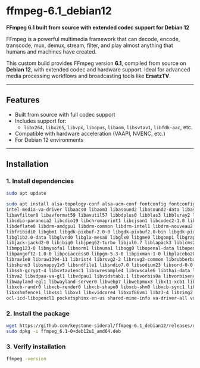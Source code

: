 # ffmpeg-6.1_debian12

**FFmpeg 6.1 built from source with extended codec support for Debian 12**

FFmpeg is a powerful multimedia framework that can decode, encode, transcode, mux, demux, stream, filter, and play almost anything that humans and machines have created.

This custom build provides FFmpeg version **6.1**, compiled from source on **Debian 12**, with extended codec and hardware support. Ideal for advanced media processing workflows and broadcasting tools like **ErsatzTV**.

---

## Features

- Built from source with full codec support
- Includes support for:
  - `libx264`, `libx265`, `libvpx`, `libopus`, `libaom`, `libsvtav1`, `libfdk-aac`, etc.
- Compatible with hardware acceleration (VAAPI, NVENC, etc.)
- For Debian 12 environments

---

## Installation

### 1. Install dependencies

```bash
sudo apt update
```
```bash
sudo apt install alsa-topology-conf alsa-ucm-conf fontconfig fontconfig-config fonts-dejavu-core i965-va-driver \
intel-media-va-driver libaacs0 libaom3 libasound2 libasound2-data libass9 libasyncns0 libavc1394-0 libavcodec59 libavdevice59 \
libavfilter8 libavformat59 libavutil57 libbdplus0 libblas3 libbluray2 libbs2b0 libcaca0 libcairo-gobject2 libcairo2 libcdio-cdda2 \
libcdio-paranoia2 libcdio19 libchromaprint1 libcjson1 libcodec2-1.0 libdatrie1 libdav1d6 libdc1394-25 libdecor-0-0 libdecor-0-plugin-1-cairo \
libdeflate0 libdrm-amdgpu1 libdrm-common libdrm-intel1 libdrm-nouveau2 libdrm-radeon1 libdrm2 libepoxy0 libflac12 libflite1 libfontconfig1 \
libfribidi0 libgbm1 libgdk-pixbuf-2.0-0 libgdk-pixbuf2.0-bin libgdk-pixbuf2.0-common libgfortran5 libgl1 libgl1-mesa-dri libglapi-mesa libglib2.0-0 \
libglib2.0-data libglvnd0 libglx-mesa0 libglx0 libgme0 libgomp1 libgraphite2-3 libgsm1 libharfbuzz0b libhwy1 libiec61883-0 libigdgmm12 \
libjack-jackd2-0 libjbig0 libjpeg62-turbo libjxl0.7 liblapack3 liblcms2-2 liblerc4 liblilv-0-0 libllvm15 libmbedcrypto7 libmfx1 libmp3lame0 \
libmpg123-0 libmysofa1 libnorm1 libnuma1 libogg0 libopenal-data libopenal1 libopenjp2-7 libopenmpt0 libopus0 libpango-1.0-0 libpangocairo-1.0-0 \
libpangoft2-1.0-0 libpciaccess0 libpgm-5.3-0 libpixman-1-0 libplacebo208 libpocketsphinx3 libpostproc56 libpulse0 libquadmath0 librabbitmq4 \
librav1e0 libraw1394-11 librist4 librsvg2-2 librsvg2-common librubberband2 libsamplerate0 libsdl2-2.0-0 libsensors-config libsensors5 libserd-0-0 \
libshine3 libsnappy1v5 libsndfile1 libsndio7.0 libsodium23 libsord-0-0 libsoxr0 libspeex1 libsphinxbase3 libsratom-0-0 libsrt1.5-gnutls libssh-4 \
libssh-gcrypt-4 libsvtav1enc1 libswresample4 libswscale6 libthai-data libthai0 libtheora0 libtiff6 libtwolame0 libudfread0 libva-drm2 libva-x11-2 \
libva2 libvdpau-va-gl1 libvdpau1 libvidstab1.1 libvorbis0a libvorbisenc2 libvorbisfile3 libvpl2 libvpx7 libvulkan1 libwayland-client0 libwayland-cursor0 \
libwayland-egl1 libwayland-server0 libwebp7 libwebpmux3 libx11-xcb1 libx264-164 libx265-199 libxcb-dri2-0 libxcb-dri3-0 libxcb-glx0 libxcb-present0 \
libxcb-randr0 libxcb-render0 libxcb-shape0 libxcb-shm0 libxcb-sync1 libxcb-xfixes0 libxcursor1 libxfixes3 libxi6 libxkbcommon0 libxrandr2 libxrender1 \
libxshmfence1 libxss1 libxv1 libxvidcore4 libxxf86vm1 libz3-4 libzimg2 libzmq5 libzvbi-common libzvbi0 mesa-va-drivers mesa-vdpau-drivers mesa-vulkan-drivers \
ocl-icd-libopencl1 pocketsphinx-en-us shared-mime-info va-driver-all vdpau-driver-all x11-common xdg-user-dirs
```

### 2. Install the package
```bash
wget https://github.com/keystone-sideral/ffmpeg-6.1_debian12/releases/download/ffmpeg_6.1/ffmpeg_6.1-0+deb12u1_amd64.deb
sudo dpkg -i ffmpeg_6.1-0+deb12u1_amd64.deb
```

### 3. Verify installation
```bash
ffmpeg -version
```

